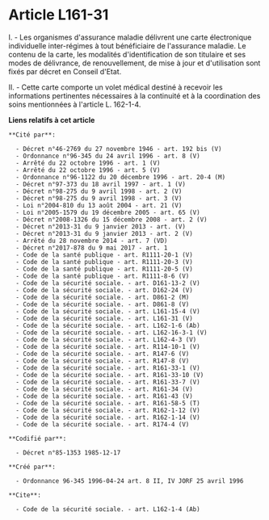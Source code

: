 # Article L161-31

I. - Les organismes d'assurance maladie délivrent une carte électronique individuelle inter-régimes à tout bénéficiaire de
l'assurance maladie. Le contenu de la carte, les modalités d'identification de son titulaire et ses modes de délivrance, de
renouvellement, de mise à jour et d'utilisation sont fixés par décret en Conseil d'Etat.

II. - Cette carte comporte un volet médical destiné à recevoir les informations pertinentes nécessaires à la continuité et à
la coordination des soins mentionnées à l'article L. 162-1-4.

**Liens relatifs à cet article**

	**Cité par**:

	  - Décret n°46-2769 du 27 novembre 1946 - art. 192 bis (V)
	  - Ordonnance n°96-345 du 24 avril 1996 - art. 8 (V)
	  - Arrêté du 22 octobre 1996 - art. 1 (V)
	  - Arrêté du 22 octobre 1996 - art. 5 (V)
	  - Ordonnance n°96-1122 du 20 décembre 1996 - art. 20-4 (M)
	  - Décret n°97-373 du 18 avril 1997 - art. 1 (V)
	  - Décret n°98-275 du 9 avril 1998 - art. 2 (V)
	  - Décret n°98-275 du 9 avril 1998 - art. 3 (V)
	  - Loi n°2004-810 du 13 août 2004 - art. 21 (V)
	  - Loi n°2005-1579 du 19 décembre 2005 - art. 65 (V)
	  - Décret n°2008-1326 du 15 décembre 2008 - art. 2 (V)
	  - Décret n°2013-31 du 9 janvier 2013 - art. (V)
	  - Décret n°2013-31 du 9 janvier 2013 - art. 2 (V)
	  - Arrêté du 28 novembre 2014 - art. 7 (VD)
	  - Décret n°2017-878 du 9 mai 2017 - art. 1
	  - Code de la santé publique - art. R1111-20-1 (V)
	  - Code de la santé publique - art. R1111-20-3 (V)
	  - Code de la santé publique - art. R1111-20-5 (V)
	  - Code de la santé publique - art. R1111-8-6 (V)
	  - Code de la sécurité sociale. - art. D161-13-2 (V)
	  - Code de la sécurité sociale. - art. D162-24 (V)
	  - Code de la sécurité sociale. - art. D861-2 (M)
	  - Code de la sécurité sociale. - art. D861-8 (V)
	  - Code de la sécurité sociale. - art. L161-15-4 (V)
	  - Code de la sécurité sociale. - art. L161-31 (V)
	  - Code de la sécurité sociale. - art. L162-1-6 (Ab)
	  - Code de la sécurité sociale. - art. L162-16-3-1 (V)
	  - Code de la sécurité sociale. - art. L162-4-3 (V)
	  - Code de la sécurité sociale. - art. R114-10-1 (V)
	  - Code de la sécurité sociale. - art. R147-6 (V)
	  - Code de la sécurité sociale. - art. R147-8 (V)
	  - Code de la sécurité sociale. - art. R161-33-1 (V)
	  - Code de la sécurité sociale. - art. R161-33-10 (V)
	  - Code de la sécurité sociale. - art. R161-33-7 (V)
	  - Code de la sécurité sociale. - art. R161-34 (V)
	  - Code de la sécurité sociale. - art. R161-43 (V)
	  - Code de la sécurité sociale. - art. R161-58-5 (T)
	  - Code de la sécurité sociale. - art. R162-1-12 (V)
	  - Code de la sécurité sociale. - art. R162-1-14 (V)
	  - Code de la sécurité sociale. - art. R174-4 (V)

	**Codifié par**:

	  - Décret n°85-1353 1985-12-17

	**Créé par**:

	  - Ordonnance 96-345 1996-04-24 art. 8 II, IV JORF 25 avril 1996

	**Cite**:

	  - Code de la sécurité sociale. - art. L162-1-4 (Ab)
